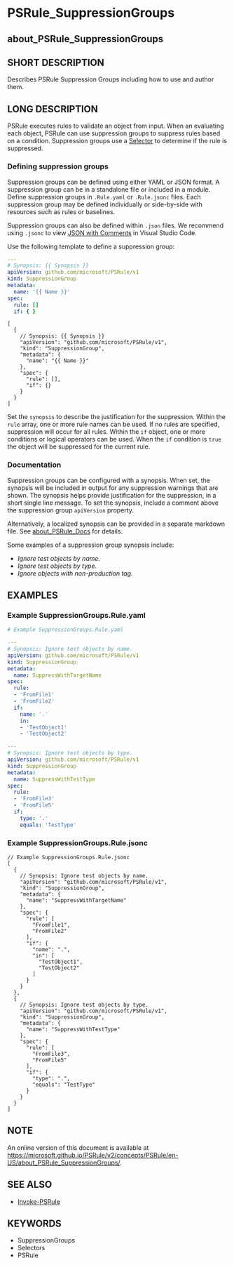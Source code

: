 # PSRule_SuppressionGroups

## about_PSRule_SuppressionGroups

## SHORT DESCRIPTION

Describes PSRule Suppression Groups including how to use and author them.

## LONG DESCRIPTION

PSRule executes rules to validate an object from input.
When an evaluating each object, PSRule can use suppression groups to suppress rules based on a condition.
Suppression groups use a [Selector](about_PSRule_Selectors.md) to determine if the rule is suppressed.

### Defining suppression groups

Suppression groups can be defined using either YAML or JSON format.
A suppression group can be in a standalone file or included in a module.
Define suppression groups in `.Rule.yaml` or `.Rule.jsonc` files.
Each suppression group may be defined individually or side-by-side with resources such as rules or baselines.

Suppression groups can also be defined within `.json` files.
We recommend using `.jsonc` to view [JSON with Comments](https://code.visualstudio.com/docs/languages/json#_json-with-comments) in Visual Studio Code.

Use the following template to define a suppression group:

```yaml
---
# Synopsis: {{ Synopsis }}
apiVersion: github.com/microsoft/PSRule/v1
kind: SuppressionGroup
metadata:
  name: '{{ Name }}'
spec:
  rule: []
  if: { }
```

```jsonc
[
  {
    // Synopsis: {{ Synopsis }}
    "apiVersion": "github.com/microsoft/PSRule/v1",
    "kind": "SuppressionGroup",
    "metadata": {
      "name": "{{ Name }}"
    },
    "spec": {
      "rule": [],
      "if": {}
    }
  }
]
```

Set the `synopsis` to describe the justification for the suppression.
Within the `rule` array, one or more rule names can be used.
If no rules are specified, suppression will occur for all rules.
Within the `if` object, one or more conditions or logical operators can be used.
When the `if` condition is `true` the object will be suppressed for the current rule.

### Documentation

Suppression groups can be configured with a synopsis.
When set, the synopsis will be included in output for any suppression warnings that are shown.
The synopsis helps provide justification for the suppression, in a short single line message.
To set the synopsis, include a comment above the suppression group `apiVersion` property.

Alternatively, a localized synopsis can be provided in a separate markdown file.
See [about_PSRule_Docs](about_PSRule_Docs.md) for details.

Some examples of a suppression group synopsis include:

- _Ignore test objects by name._
- _Ignore test objects by type._
- _Ignore objects with non-production tag._

## EXAMPLES

### Example SuppressionGroups.Rule.yaml

```yaml
# Example SuppressionGroups.Rule.yaml

---
# Synopsis: Ignore test objects by name.
apiVersion: github.com/microsoft/PSRule/v1
kind: SuppressionGroup
metadata:
  name: SuppressWithTargetName
spec:
  rule:
  - 'FromFile1'
  - 'FromFile2'
  if:
    name: '.'
    in:
    - 'TestObject1'
    - 'TestObject2'

---
# Synopsis: Ignore test objects by type.
apiVersion: github.com/microsoft/PSRule/v1
kind: SuppressionGroup
metadata:
  name: SuppressWithTestType
spec:
  rule:
  - 'FromFile3'
  - 'FromFile5'
  if:
    type: '.'
    equals: 'TestType'
```

### Example SuppressionGroups.Rule.jsonc

```jsonc
// Example SuppressionGroups.Rule.jsonc
[
  {
    // Synopsis: Ignore test objects by name.
    "apiVersion": "github.com/microsoft/PSRule/v1",
    "kind": "SuppressionGroup",
    "metadata": {
      "name": "SuppressWithTargetName"
    },
    "spec": {
      "rule": [
        "FromFile1",
        "FromFile2"
      ],
      "if": {
        "name": ".",
        "in": [
          "TestObject1",
          "TestObject2"
        ]
      }
    }
  },
  {
    // Synopsis: Ignore test objects by type.
    "apiVersion": "github.com/microsoft/PSRule/v1",
    "kind": "SuppressionGroup",
    "metadata": {
      "name": "SuppressWithTestType"
    },
    "spec": {
      "rule": [
        "FromFile3",
        "FromFile5"
      ],
      "if": {
        "type": ".",
        "equals": "TestType"
      }
    }
  }
]
```

## NOTE

An online version of this document is available at https://microsoft.github.io/PSRule/v2/concepts/PSRule/en-US/about_PSRule_SuppressionGroups/.

## SEE ALSO

- [Invoke-PSRule](https://microsoft.github.io/PSRule/commands/PSRule/en-US/Invoke-PSRule.html)

## KEYWORDS

- SuppressionGroups
- Selectors
- PSRule
